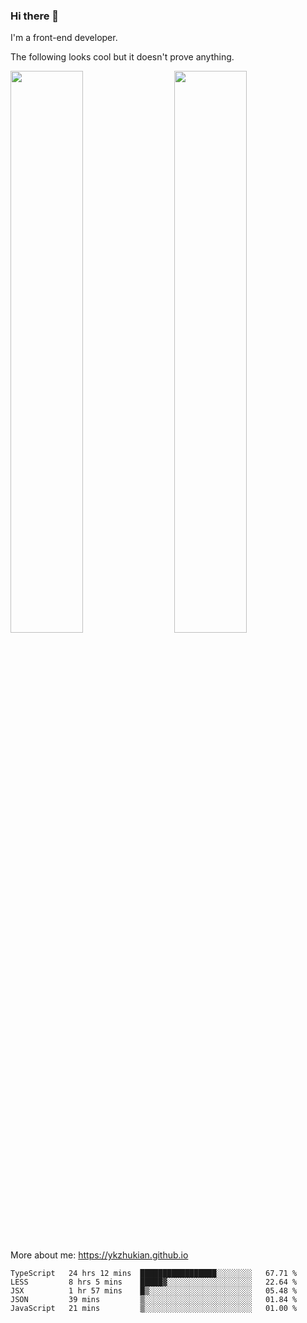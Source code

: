 ### Hi there 👋

I'm a front-end developer.

The following looks cool but it doesn't prove anything.

[<img align="right" width="48%" src="https://github-readme-stats.vercel.app/api?username=ykzhukian&show_icons=true&theme=dracula">](https://github.com/anuraghazra/github-readme-stats)

[<img width="48%" src="https://github-readme-stats.vercel.app/api/top-langs/?username=ykzhukian&layout=compact&theme=dracula">](https://github.com/anuraghazra/github-readme-stats)

More about me: 
https://ykzhukian.github.io

<!--START_SECTION:waka-->
```text
TypeScript   24 hrs 12 mins  █████████████████░░░░░░░░   67.71 % 
LESS         8 hrs 5 mins    █████▓░░░░░░░░░░░░░░░░░░░   22.64 % 
JSX          1 hr 57 mins    █▒░░░░░░░░░░░░░░░░░░░░░░░   05.48 % 
JSON         39 mins         ▒░░░░░░░░░░░░░░░░░░░░░░░░   01.84 % 
JavaScript   21 mins         ▒░░░░░░░░░░░░░░░░░░░░░░░░   01.00 % 
```
<!--END_SECTION:waka-->
